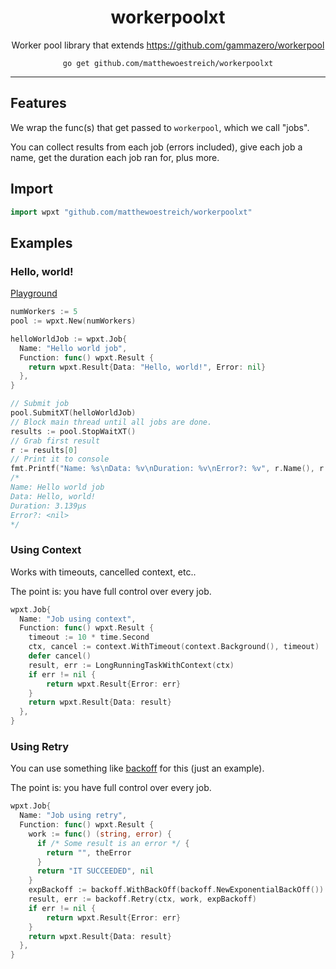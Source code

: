 <h1 align="center">workerpoolxt</h1>
<p align="center">
  Worker pool library that extends <a href="https://github.com/gammazero/workerpool">https://github.com/gammazero/workerpool</a>
</p>
<p align="center"><code>go get github.com/matthewoestreich/workerpoolxt</code></p>

---

## Features

We wrap the func(s) that get passed to `workerpool`, which we call "jobs".

You can collect results from each job (errors included), give each job a name, get the duration each job ran for, plus more.

## Import

```go
import wpxt "github.com/matthewoestreich/workerpoolxt"
```

## Examples

### Hello, world! 

[Playground](https://go.dev/play/p/WXwgyxl_xlQ)

```go
numWorkers := 5
pool := wpxt.New(numWorkers)

helloWorldJob := wpxt.Job{
  Name: "Hello world job",
  Function: func() wpxt.Result {
    return wpxt.Result{Data: "Hello, world!", Error: nil}
  },
}

// Submit job
pool.SubmitXT(helloWorldJob)
// Block main thread until all jobs are done.
results := pool.StopWaitXT()
// Grab first result
r := results[0]
// Print it to console
fmt.Printf("Name: %s\nData: %v\nDuration: %v\nError?: %v", r.Name(), r.Data, r.Duration(), r.Error)
/*
Name: Hello world job
Data: Hello, world!
Duration: 3.139µs
Error?: <nil>
*/
```

### Using Context

Works with timeouts, cancelled context, etc..

The point is: you have full control over every job.

```go
wpxt.Job{
  Name: "Job using context",
  Function: func() wpxt.Result {
    timeout := 10 * time.Second
    ctx, cancel := context.WithTimeout(context.Background(), timeout)
    defer cancel()
    result, err := LongRunningTaskWithContext(ctx)
    if err != nil {
    	return wpxt.Result{Error: err}
    }
    return wpxt.Result{Data: result}
  },
}
```

### Using Retry

You can use something like [backoff](https://github.com/cenkalti/backoff) for this (just an example).

The point is: you have full control over every job.

```go
wpxt.Job{
  Name: "Job using retry",
  Function: func() wpxt.Result {
    work := func() (string, error) {
      if /* Some result is an error */ {
        return "", theError
      }
      return "IT SUCCEEDED", nil
    }
    expBackoff := backoff.WithBackOff(backoff.NewExponentialBackOff())
    result, err := backoff.Retry(ctx, work, expBackoff)
    if err != nil {
    	return wpxt.Result{Error: err}
    }
    return wpxt.Result{Data: result}
  },
}
```
